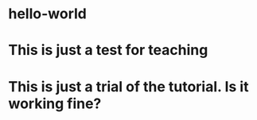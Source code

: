 # hello-world
# This is just a test for teaching
# This is just a trial of the tutorial. Is it working fine?

